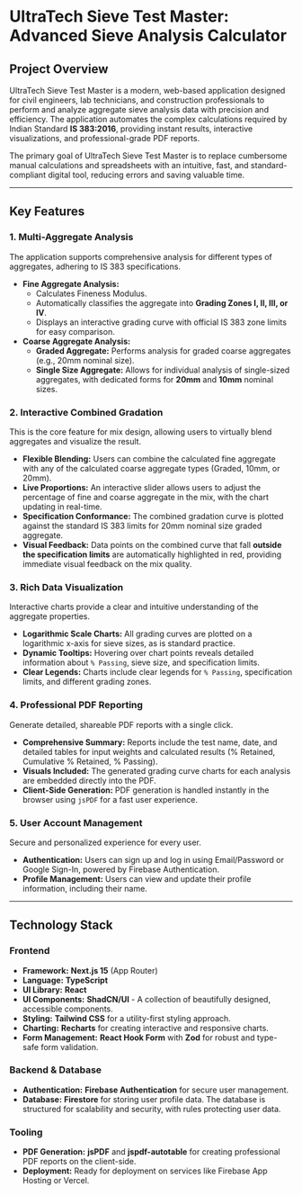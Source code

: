 
# UltraTech Sieve Test Master: Advanced Sieve Analysis Calculator

## Project Overview

UltraTech Sieve Test Master is a modern, web-based application designed for civil engineers, lab technicians, and construction professionals to perform and analyze aggregate sieve analysis data with precision and efficiency. The application automates the complex calculations required by Indian Standard **IS 383:2016**, providing instant results, interactive visualizations, and professional-grade PDF reports.

The primary goal of UltraTech Sieve Test Master is to replace cumbersome manual calculations and spreadsheets with an intuitive, fast, and standard-compliant digital tool, reducing errors and saving valuable time.

---

## Key Features

### 1. Multi-Aggregate Analysis
The application supports comprehensive analysis for different types of aggregates, adhering to IS 383 specifications.
- **Fine Aggregate Analysis:**
    - Calculates Fineness Modulus.
    - Automatically classifies the aggregate into **Grading Zones I, II, III, or IV**.
    - Displays an interactive grading curve with official IS 383 zone limits for easy comparison.
- **Coarse Aggregate Analysis:**
    - **Graded Aggregate:** Performs analysis for graded coarse aggregates (e.g., 20mm nominal size).
    - **Single Size Aggregate:** Allows for individual analysis of single-sized aggregates, with dedicated forms for **20mm** and **10mm** nominal sizes.

### 2. Interactive Combined Gradation
This is the core feature for mix design, allowing users to virtually blend aggregates and visualize the result.
- **Flexible Blending:** Users can combine the calculated fine aggregate with any of the calculated coarse aggregate types (Graded, 10mm, or 20mm).
- **Live Proportions:** An interactive slider allows users to adjust the percentage of fine and coarse aggregate in the mix, with the chart updating in real-time.
- **Specification Conformance:** The combined gradation curve is plotted against the standard IS 383 limits for 20mm nominal size graded aggregate.
- **Visual Feedback:** Data points on the combined curve that fall **outside the specification limits** are automatically highlighted in red, providing immediate visual feedback on the mix quality.

### 3. Rich Data Visualization
Interactive charts provide a clear and intuitive understanding of the aggregate properties.
- **Logarithmic Scale Charts:** All grading curves are plotted on a logarithmic x-axis for sieve sizes, as is standard practice.
- **Dynamic Tooltips:** Hovering over chart points reveals detailed information about `% Passing`, sieve size, and specification limits.
- **Clear Legends:** Charts include clear legends for `% Passing`, specification limits, and different grading zones.

### 4. Professional PDF Reporting
Generate detailed, shareable PDF reports with a single click.
- **Comprehensive Summary:** Reports include the test name, date, and detailed tables for input weights and calculated results (% Retained, Cumulative % Retained, % Passing).
- **Visuals Included:** The generated grading curve charts for each analysis are embedded directly into the PDF.
- **Client-Side Generation:** PDF generation is handled instantly in the browser using `jsPDF` for a fast user experience.

### 5. User Account Management
Secure and personalized experience for every user.
- **Authentication:** Users can sign up and log in using Email/Password or Google Sign-In, powered by Firebase Authentication.
- **Profile Management:** Users can view and update their profile information, including their name.

---

## Technology Stack

### Frontend
- **Framework:** **Next.js 15** (App Router)
- **Language:** **TypeScript**
- **UI Library:** **React**
- **UI Components:** **ShadCN/UI** - A collection of beautifully designed, accessible components.
- **Styling:** **Tailwind CSS** for a utility-first styling approach.
- **Charting:** **Recharts** for creating interactive and responsive charts.
- **Form Management:** **React Hook Form** with **Zod** for robust and type-safe form validation.

### Backend & Database
- **Authentication:** **Firebase Authentication** for secure user management.
- **Database:** **Firestore** for storing user profile data. The database is structured for scalability and security, with rules protecting user data.

### Tooling
- **PDF Generation:** **jsPDF** and **jspdf-autotable** for creating professional PDF reports on the client-side.
- **Deployment:** Ready for deployment on services like Firebase App Hosting or Vercel.
